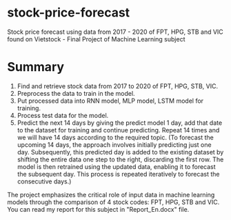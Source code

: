 # stock-price-forecast
Stock price forecast using data from 2017 - 2020 of FPT, HPG, STB and VIC found on Vietstock - Final Project of Machine Learning subject
# Summary
1. Find and retrieve stock data from 2017 to 2020 of FPT, HPG, STB, VIC.
2. Preprocess the data to train in the model.
3. Put processed data into RNN model, MLP model, LSTM model for training.
4. Process test data for the model.
5. Predict the next 14 days by giving the predict model 1 day, add that date to the dataset for training and continue predicting. Repeat 14 times and we will have 14 days according to the required topic. (To forecast the upcoming 14 days, the approach involves initially predicting just one day. Subsequently, this predicted day is added to the existing dataset by shifting the entire data one step to the right, discarding the first row. The model is then retrained using the updated data, enabling it to forecast the subsequent day. This process is repeated iteratively to forecast the consecutive days.)

The project emphasizes the critical role of input data in machine learning models through the comparison of 4 stock codes: FPT, HPG, STB and VIC.
You can read my report for this subject in "Report_En.docx" file.
